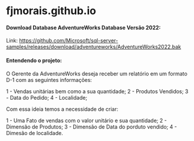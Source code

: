 # fjmorais.github.io

#### Download Database AdventureWorks Database Versão 2022:

Link: https://github.com/Microsoft/sql-server-samples/releases/download/adventureworks/AdventureWorks2022.bak

#### Entendendo o projeto:

O Gerente da AdventureWorks deseja receber um relatório em um formato D-1 com as seguintes informações:

1 - Vendas unitárias bem como a sua quantidade;
2 - Produtos Vendidos;
3 - Data do Pedido;
4 - Localidade;

Com essa ideia temos a necessidade de criar:

1 - Uma Fato de vendas com o valor unitário e sua quantidade;
2 - Dimensão de Produtos;
3 - Dimensão de Data do porduto vendido;
4 - Dimesão de localidade.







